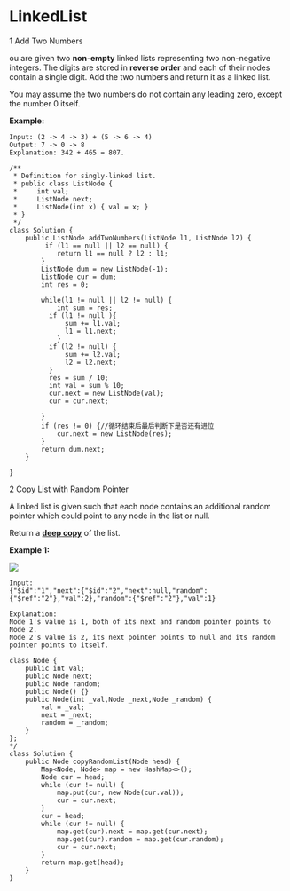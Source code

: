 # LinkedList

1 Add Two Numbers

ou are given two **non-empty** linked lists representing two non-negative integers. The digits are stored in **reverse order** and each of their nodes contain a single digit. Add the two numbers and return it as a linked list.

You may assume the two numbers do not contain any leading zero, except the number 0 itself.

**Example:**

```text
Input: (2 -> 4 -> 3) + (5 -> 6 -> 4)
Output: 7 -> 0 -> 8
Explanation: 342 + 465 = 807.
```

```text
/**
 * Definition for singly-linked list.
 * public class ListNode {
 *     int val;
 *     ListNode next;
 *     ListNode(int x) { val = x; }
 * }
 */
class Solution {
    public ListNode addTwoNumbers(ListNode l1, ListNode l2) {
         if (l1 == null || l2 == null) {
            return l1 == null ? l2 : l1;
        }
        ListNode dum = new ListNode(-1);
        ListNode cur = dum;
        int res = 0;
       
        while(l1 != null || l2 != null) {
            int sum = res;
          if (l1 != null ){
              sum += l1.val;
              l1 = l1.next;
            }
          if (l2 != null) {
              sum += l2.val;
              l2 = l2.next;
          }
          res = sum / 10;
          int val = sum % 10;
          cur.next = new ListNode(val);         
          cur = cur.next; 
          
        }
        if (res != 0) {//循环结束后最后判断下是否还有进位
            cur.next = new ListNode(res);
        }
        return dum.next;
    }
         
}
```

2 Copy List with Random Pointer

A linked list is given such that each node contains an additional random pointer which could point to any node in the list or null.

Return a [**deep copy**](https://en.wikipedia.org/wiki/Object_copying#Deep_copy) of the list.

**Example 1:**

![](https://discuss.leetcode.com/uploads/files/1470150906153-2yxeznm.png)

```text
Input:
{"$id":"1","next":{"$id":"2","next":null,"random":{"$ref":"2"},"val":2},"random":{"$ref":"2"},"val":1}

Explanation:
Node 1's value is 1, both of its next and random pointer points to Node 2.
Node 2's value is 2, its next pointer points to null and its random pointer points to itself.
```

```text
class Node {
    public int val;
    public Node next;
    public Node random;
    public Node() {}
    public Node(int _val,Node _next,Node _random) {
        val = _val;
        next = _next;
        random = _random;
    }
};
*/
class Solution {
    public Node copyRandomList(Node head) {      
        Map<Node, Node> map = new HashMap<>();      
        Node cur = head;
        while (cur != null) {
            map.put(cur, new Node(cur.val));
            cur = cur.next;
        }       
        cur = head;
        while (cur != null) {
            map.get(cur).next = map.get(cur.next);
            map.get(cur).random = map.get(cur.random);
            cur = cur.next;
        }
        return map.get(head); 
    }
}
```

